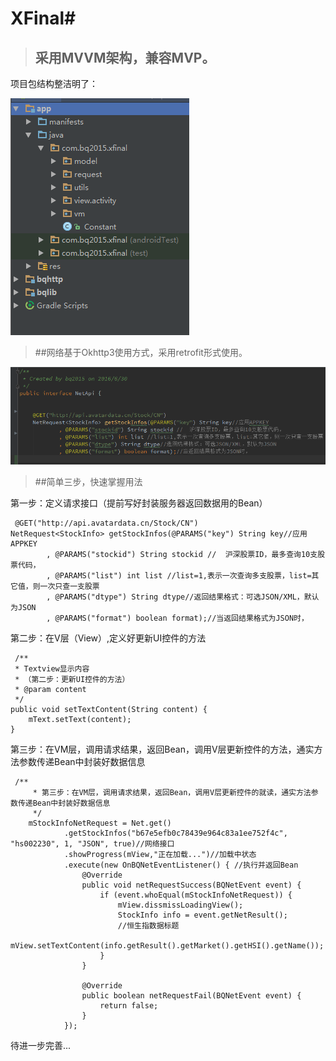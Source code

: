 # XFinal#



> ## 采用MVVM架构，兼容MVP。 

项目包结构整洁明了：    

![](image01.png)   

>##网络基于Okhttp3使用方式，采用retrofit形式使用。    

![](image02.png) 
    
>##简单三步，快速掌握用法     


第一步：定义请求接口（提前写好封装服务器返回数据用的Bean）

     @GET("http://api.avatardata.cn/Stock/CN")
    NetRequest<StockInfo> getStockInfos(@PARAMS("key") String key//应用APPKEY
            , @PARAMS("stockid") String stockid //	沪深股票ID，最多查询10支股票代码，
            , @PARAMS("list") int list //list=1,表示一次查询多支股票，list=其它值，则一次只查一支股票
            , @PARAMS("dtype") String dtype//返回结果格式：可选JSON/XML，默认为JSON
            , @PARAMS("format") boolean format);//当返回结果格式为JSON时，

第二步：在V层（View）,定义好更新UI控件的方法

     /**
     * Textview显示内容
     * （第二步：更新UI控件的方法）
     * @param content
     */
    public void setTextContent(String content) {
        mText.setText(content);
    }

第三步：在VM层，调用请求结果，返回Bean，调用V层更新控件的方法，通实方法参数传递Bean中封装好数据信息    


     /**
         * 第三步：在VM层，调用请求结果，返回Bean，调用V层更新控件的就读，通实方法参数传递Bean中封装好数据信息
         */
        mStockInfoNetRequest = Net.get()
                .getStockInfos("b67e5efb0c78439e964c83a1ee752f4c", "hs002230", 1, "JSON", true)//网络接口
                .showProgress(mView,"正在加载...")//加载中状态
                .execute(new OnBQNetEventListener() { //执行并返回Bean
                    @Override
                    public void netRequestSuccess(BQNetEvent event) {
                        if (event.whoEqual(mStockInfoNetRequest)) {
                            mView.dissmissLoadingView();
                            StockInfo info = event.getNetResult();
                            //恒生指数据标题
                            mView.setTextContent(info.getResult().getMarket().getHSI().getName());
                        }
                    }

                    @Override
                    public boolean netRequestFail(BQNetEvent event) {
                        return false;
                    }
                });

待进一步完善...